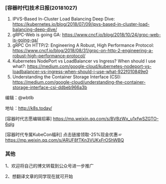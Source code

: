 ### [容器时代]技术日报(20181027)

1. IPVS-Based In-Cluster Load Balancing Deep Dive: <https://kubernetes.io/blog/2018/07/09/ipvs-based-in-cluster-load-balancing-deep-dive/>
2. gRPC-Web is going GA: <https://www.cncf.io/blog/2018/10/24/grpc-web-is-going-ga/>
3. gRPC On HTTP/2: Engineering A Robust, High Performance Protocol: <https://www.cncf.io/blog/2018/08/31/grpc-on-http-2-engineering-a-robust-high-performance-protocol/>
4. Kubernetes NodePort vs LoadBalancer vs Ingress? When should I use what?: <https://medium.com/google-cloud/kubernetes-nodeport-vs-loadbalancer-vs-ingress-when-should-i-use-what-922f010849e0> 
5. Understanding the Container Storage Interface (CSI): <https://medium.com/google-cloud/understanding-the-container-storage-interface-csi-ddbeb966a3b>

编辑：@wbtlb

地址：<http://k8s.today/>

[容器时代志愿编辑招募] <https://mp.weixin.qq.com/s/BVBzWx_u1xfwSZGTO-6qlg>

[容器时代专属KubeCon福利] 点击链接领取-25%现金优惠☞ <https://mp.weixin.qq.com/s/ARUF8fTKn3VUKxFrOShWBQ>

### 其他

1、欢迎将自己的博文转载到公众号进一步推广

2、想翻译文章的同学现在就可开始
